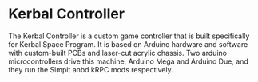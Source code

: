 # Kerbal Controller

The Kerbal Controller is a custom game controller that is built specifically for Kerbal Space Program. It is based on Arduino hardware and software with custom-built PCBs and laser-cut acrylic chassis. Two arduino microcontrollers drive this machine, Arduino Mega and Arduino Due, and they run the Simpit anbd kRPC mods respectively.